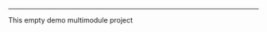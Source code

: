 _______________________________________________________________________________
This empty demo multimodule project 
